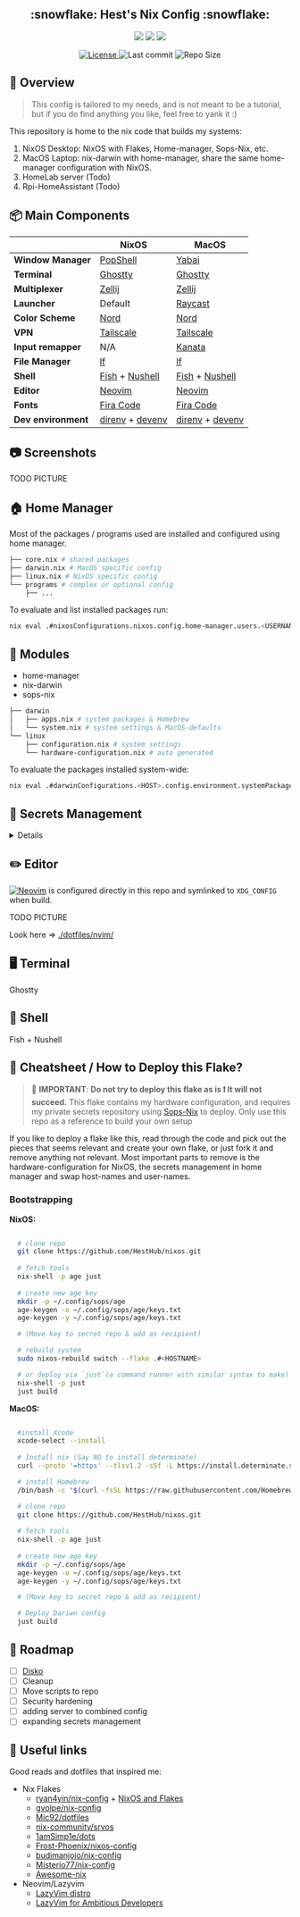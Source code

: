 
<h2 align="center">:snowflake: Hest's Nix Config :snowflake:</h2>

<p align="center">
    <a href="https://nixos.org/">
        <img src="https://img.shields.io/badge/NixOS-unstable-informational.svg?style=for-the-badge&logo=nixos&color=F2CDCD&logoColor=D9E0EE&labelColor=302D41"></a>
  <a href="https://github.com/nix-community/home-manager">
        <img src="https://img.shields.io/badge/Home_manager-informational.svg?style=for-the-badge&logo=nixos&color=F2CDCD&logoColor=D9E0EE&labelColor=302D41"></a>
  <a href="https://github.com/nix-darwin/nix-darwin">
        <img src="https://img.shields.io/badge/Nix_Darwin-informational.svg?style=for-the-badge&logo=nixos&color=F2CDCD&logoColor=D9E0EE&labelColor=302D41"></a>
  </a>

</p>

<p align="center">
<a href="https://github.com/HestHub/nixos/blob/main/LICENSE">
  <img alt="License" src="https://img.shields.io/github/license/HestHub/nixos?style=for-the-badge&logo=starship&color=A1C999&logoColor=D9E0EE&labelColor=252733" />
</a>
<img alt="Last commit" src="https://img.shields.io/github/last-commit/HestHub/nixos?&style=for-the-badge&color=8D748C&logoColor=D9E0EE&labelColor=252733">
<img alt="Repo Size" src="https://img.shields.io/github/repo-size/HestHub/nixos?color=%23DDB&label=SIZE&logo=codesandbox&style=for-the-badge&logoColor=D9E0EE&labelColor=252733">

</p>

</div>

## 📖 Overview

> This config is tailored to my needs, and is not meant to be a tutorial,
> but if you do find anything you like, feel free to yank it :)

This repository is home to the nix code that builds my systems:

1. NixOS Desktop: NixOS with Flakes, Home-manager, Sops-Nix, etc.
2. MacOS Laptop: nix-darwin with home-manager,
  share the same home-manager configuration with NixOS.
3. HomeLab server (Todo)
4. Rpi-HomeAssistant (Todo)

## 📦 Main Components

|                             | NixOS                                   | MacOS  |
| --------------------------- | ---------------------------------------------- | ------------- |
| **Window Manager**          | [PopShell](https://github.com/pop-os/shell)    | [Yabai](https://github.com/koekeishiya/yabai)  |
| **Terminal**       |  [Ghostty](https://ghostty.org/) |[Ghostty](https://ghostty.org/) |
| **Multiplexer**       | [Zellij](https://zellij.dev/) | [Zellij](https://zellij.dev/)                                                           |
| **Launcher**    | Default                             | [Raycast](https://www.raycast.com/) |
| **Color Scheme**            | [Nord](https://www.nordtheme.com/)             | [Nord](https://www.nordtheme.com/)                                                                  |
| **VPN**                     | [Tailscale](https://tailscale.com/)            | [Tailscale](https://tailscale.com/)                                                                    |
| **Input remapper**          | N/A                                            |    [Kanata](https://github.com/jtroo/kanata) |
| **File Manager**            | [lf](https://github.com/gokcehan/lf)           | [lf](https://github.com/gokcehan/lf)                                                                     |
| **Shell**                   | [Fish](https://fishshell.com/) + [Nushell](https://www.nushell.sh/)     | [Fish](https://fishshell.com/) + [Nushell](https://www.nushell.sh/)                                                                     |
| **Editor**             | [Neovim](https://neovim.io/)                   | [Neovim](https://neovim.io/)                                                                     |
| **Fonts**                   | [Fira Code](https://github.com/tonsky/FiraCode)| [Fira Code](https://github.com/tonsky/FiraCode)      |
| **Dev environment**         | [direnv](https://direnv.net/) + [devenv](https://devenv.sh/) | [direnv](https://direnv.net/) + [devenv](https://devenv.sh/) |

## 📷 Screenshots

TODO PICTURE

## 🏠 Home Manager

Most of the packages / programs used are installed and configured using home manager.

``` bash
├── core.nix # shared packages
├── darwin.nix # MacOS specific config
├── linux.nix # NixOS specific config 
└── programs # complex or optional config
    ├── ...
```

To evaluate and list installed packages run:

``` bash
nix eval .#nixosConfigurations.nixos.config.home-manager.users.<USERNAME>.home.packages --json | jq
```

## 📂 Modules

- home-manager
- nix-darwin
- sops-nix

``` bash
├── darwin
│   ├── apps.nix # system packages & Homebrew
│   └── system.nix # system settings & MacOS-defaults
└── linux
    ├── configuration.nix # system settings
    └── hardware-configuration.nix # auto generated
```

To evaluate the packages installed system-wide:

``` bash
nix eval .#darwinConfigurations.<HOST>.config.environment.systemPackages --json | jq
```

## 🔐 Secrets Management

<details>

I manage the secrets used in this repository using [Sops-Nix](https://github.com/Mic92/sops-nix).
The secrets are encrypted and then stored in a private repository
that is then used as a flake input.

All the secrets are encrypted using [age](https://github.com/FiloSottile/age)
and the secrets can only be decrypted
host specific keys, that needs to be generated before initial setup.

### setup sops

For the initial setup a new private repo is used.

Following this
[blog post](https://zohaib.me/managing-secrets-in-nixos-home-manager-with-sops/)
the first step is to create a
host specific age key file that is used encrypt/decrypt.

``` bash
mkdir -p ~/.config/sops/age
age-keygen -o ~/.config/sops/age/keys.txt # generate key
age-keygen -y ~/.config/sops/age/keys.txt # fetch public key
```

To generate secrets, sops need a blueprint file to know what to do:

In the private repo create `.sops.yaml`

``` yaml
keys:
  - &host1 <YOUR PUBLIC KEY>
creation_rules:
  - path_regex: secrets.yaml$
    key_groups:
    - age:
      - *host1
```

Once the age file and sops blueprint is in place,
modifying sops secrets are done using the sops CLI

``` bash
# if sops is not installed yet
nix-shell -p sops --run "sops secrets.yaml"

# if sops already in place
sops secrets.yaml
```

This will open a decrypted `secrets.yaml` file that can be edited freely.
On closing the file, sops will re-encrypt the file, making it safe to store/send.

### using secrets

To use sops secrets in the flake, the first step is to import the sops module
as well as the private repo as a flake.

`flake.nix`

``` Nix
inputs = {
  sops-nix.url = "github:Mic92/sops-nix";

  dot-secrets = {
    url = "git+ssh://git@github.com/HestHub/dot-secrets.git";
    flake = false;
  };
};
...
# include sops module in home manager

home-manager.darwinModules.home-manager
{
  ...
  home-manager.sharedModules = [
    sops-nix.homeManagerModules.sops
  ];
  ...
}

```

Then in the home-manager config, sops can be used to pick out
and decrypt any defined secrets.
Sops will create new files with the content found in the `secrets.yaml` file

``` Nix
  sops = {
    # select key to use for decryption
    age.keyFile = "${config.home.homeDirectory}/.config/sops/age/keys.txt";

    # select file to decrypt from secrets repo
    defaultSopsFile = "${inputs.dot-secrets}/secrets.yaml";
    
    secrets = {
      # create new file from the secret used
      "ssh/key".path = "${config.home.homeDirectory}/.ssh/id_X";
    };
  };
```

### adding new hosts

To allow a new host to decrypt the secrets, it has to be added as a new sops recipiant

``` yaml
keys:
  - &host1 <YOUR PUBLIC KEY>
  - &host2 <SECOND PUBLIC KEY>
creation_rules:
  - path_regex: secrets.yaml$
    key_groups:
      - age: [*host1, *host2]
```

With the new host key in place, `sops updatekeys secrets.yaml`
will add `host2` key as a new recipient

### alternatives

Another popular, possibly simpler solution is to use
[Agenix](https://github.com/ryantm/agenix) to manage secrets.
Sops demands a somewhat more complex initial setup,
but once in place, the workflow it quite simple.

The primary reason Sops is used over Agenix
is due to some rumblings online that Agenix
needs some workarounds to work well on Darwin.

This might be old hat and not applicable anymore,
but Sops seemed to be the safe choice for Darwin.

</details>

## ✏️ Editor

[![Neovim](https://img.shields.io/badge/Neovim-58A143?logo=neovim&logoColor=fff)](#)
is configured directly in this repo and symlinked to `XDG_CONFIG` when build.

TODO PICTURE

Look here => [./dotfiles/nvim/](./dotfiles/nvim/)

## 🖥️ Terminal

Ghostty

## 🐚 Shell

Fish + Nushell

## 📜 Cheatsheet / How to Deploy this Flake?

> :red_circle: **IMPORTANT**: **Do not try to deploy this flake as is :exclamation:
> It will not succeed.** This flake contains my hardware configuration,
> and requires my private secrets repository
> using [Sops-Nix](https://github.com/Mic92/sops-nix) to deploy.
> Only use this repo as a reference to build your own setup

If you like to deploy a flake like this,
read through the code and pick out the pieces
that seems relevant and create your own flake,
or just fork it and remove anything not relevant.
Most important parts to remove is the hardware-configuration for NixOS,
the secrets management in home manager and swap host-names and user-names.

### Bootstrapping

**NixOS:**

```bash

  # clone repo
  git clone https://github.com/HestHub/nixos.git
  
  # fetch tools
  nix-shell -p age just
 
  # create new age key
  mkdir -p ~/.config/sops/age
  age-keygen -o ~/.config/sops/age/keys.txt
  age-keygen -y ~/.config/sops/age/keys.txt

  # (Move key to secret repo & add as recipient)

  # rebuild system
  sudo nixos-rebuild switch --flake .#<HOSTNAME>

  # or deploy via `just`(a command runner with similar syntax to make) & Justfile
  nix-shell -p just
  just build

```

**MacOS:**

```bash

  #install Xcode
  xcode-select --install
  
  # Install nix (Say NO to install determinate)
  curl --proto '=https' --tlsv1.2 -sSf -L https://install.determinate.systems/nix | sh -s -- install

  # install Homebrew
  /bin/bash -c "$(curl -fsSL https://raw.githubusercontent.com/Homebrew/install/HEAD/install.sh)"

  # clone repo
  git clone https://github.com/HestHub/nixos.git
  
  # fetch tools
  nix-shell -p age just
 
  # create new age key
  mkdir -p ~/.config/sops/age
  age-keygen -o ~/.config/sops/age/keys.txt
  age-keygen -y ~/.config/sops/age/keys.txt

  # (Move key to secret repo & add as recipient)

  # Deploy Dariwn config
  just build

```

## 🚧 Roadmap

- [ ] [Disko](https://github.com/nix-community/disko)
- [ ] Cleanup
- [ ] Move scripts to repo
- [ ] Security hardening
- [ ] adding server to combined config
- [ ] expanding secrets management

## 🔗 Useful links

Good reads and dotfiles that inspired me:

- Nix Flakes
  - [ryan4yin/nix-config](https://github.com/ryan4yin/nix-config) + [NixOS and Flakes](https://nixos-and-flakes.thiscute.world/preface)
  - [gvolpe/nix-config](https://github.com/gvolpe/nix-config)
  - [Mic92/dotfiles](https://github.com/Mic92/dotfiles)
  - [nix-community/srvos](https://github.com/nix-community/srvos)
  - [1amSimp1e/dots](https://github.com/1amSimp1e/dots)
  - [Frost-Phoenix/nixos-config](https://github.com/Frost-Phoenix/nixos-config)
  - [budimanjojo/nix-config](https://github.com/budimanjojo/nix-config)
  - [Misterio77/nix-config](https://github.com/Misterio77/nix-config)
  - [Awesome-nix](https://github.com/nix-community/awesome-nix)
- Neovim/Lazyvim
  - [LazyVim distro](https://www.lazyvim.org/)
  - [LazyVim for Ambitious Developers](https://lazyvim-ambitious-devs.phillips.codes/course/chapter-1/)
